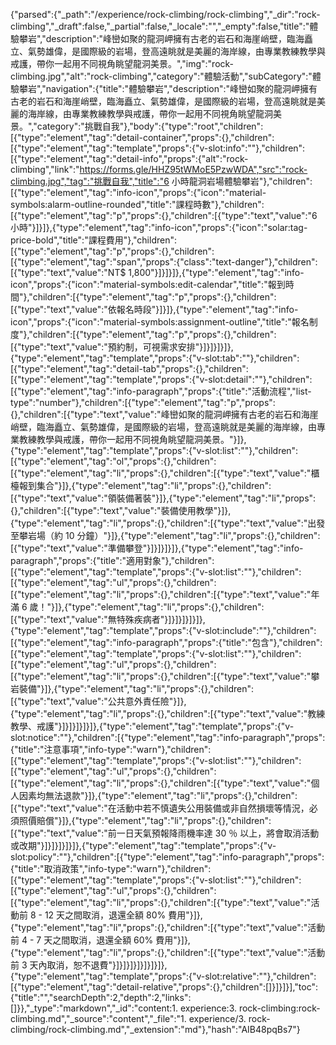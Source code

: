 {"parsed":{"_path":"/experience/rock-climbing/rock-climbing","_dir":"rock-climbing","_draft":false,"_partial":false,"_locale":"","_empty":false,"title":"體驗攀岩","description":"峰巒如聚的龍洞岬擁有古老的岩石和海崖峭壁，臨海矗立、氣勢雄偉，是國際級的岩場，登高遠眺就是美麗的海岸線，由專業教練教學與戒護，帶你一起用不同視角眺望龍洞美景。","img":"rock-climbing.jpg","alt":"rock-climbing","category":"體驗活動","subCategory":"體驗攀岩","navigation":{"title":"體驗攀岩","description":"峰巒如聚的龍洞岬擁有古老的岩石和海崖峭壁，臨海矗立、氣勢雄偉，是國際級的岩場，登高遠眺就是美麗的海岸線，由專業教練教學與戒護，帶你一起用不同視角眺望龍洞美景。","category":"挑戰自我"},"body":{"type":"root","children":[{"type":"element","tag":"detail-container","props":{},"children":[{"type":"element","tag":"template","props":{"v-slot:info":""},"children":[{"type":"element","tag":"detail-info","props":{"alt":"rock-climbing","link":"https://forms.gle/HHZ95tWMoE5PzwWDA","src":"rock-climbing.jpg","tag":"挑戰自我","title":"6 小時龍洞岩場體驗攀岩"},"children":[{"type":"element","tag":"info-icon","props":{"icon":"material-symbols:alarm-outline-rounded","title":"課程時數"},"children":[{"type":"element","tag":"p","props":{},"children":[{"type":"text","value":"6 小時"}]}]},{"type":"element","tag":"info-icon","props":{"icon":"solar:tag-price-bold","title":"課程費用"},"children":[{"type":"element","tag":"p","props":{},"children":[{"type":"element","tag":"span","props":{"class":"text-danger"},"children":[{"type":"text","value":"NT$ 1,800"}]}]}]},{"type":"element","tag":"info-icon","props":{"icon":"material-symbols:edit-calendar","title":"報到時間"},"children":[{"type":"element","tag":"p","props":{},"children":[{"type":"text","value":"依報名時段"}]}]},{"type":"element","tag":"info-icon","props":{"icon":"material-symbols:assignment-outline","title":"報名制度"},"children":[{"type":"element","tag":"p","props":{},"children":[{"type":"text","value":"預約制，可視需求安排"}]}]}]}]},{"type":"element","tag":"template","props":{"v-slot:tab":""},"children":[{"type":"element","tag":"detail-tab","props":{},"children":[{"type":"element","tag":"template","props":{"v-slot:detail":""},"children":[{"type":"element","tag":"info-paragraph","props":{"title":"活動流程","list-type":"number"},"children":[{"type":"element","tag":"p","props":{},"children":[{"type":"text","value":"峰巒如聚的龍洞岬擁有古老的岩石和海崖峭壁，臨海矗立、氣勢雄偉，是國際級的岩場，登高遠眺就是美麗的海岸線，由專業教練教學與戒護，帶你一起用不同視角眺望龍洞美景。"}]},{"type":"element","tag":"template","props":{"v-slot:list":""},"children":[{"type":"element","tag":"ol","props":{},"children":[{"type":"element","tag":"li","props":{},"children":[{"type":"text","value":"櫃檯報到集合"}]},{"type":"element","tag":"li","props":{},"children":[{"type":"text","value":"領裝備著裝"}]},{"type":"element","tag":"li","props":{},"children":[{"type":"text","value":"裝備使用教學"}]},{"type":"element","tag":"li","props":{},"children":[{"type":"text","value":"出發至攀岩場（約 10 分鐘）"}]},{"type":"element","tag":"li","props":{},"children":[{"type":"text","value":"準備攀登"}]}]}]}]},{"type":"element","tag":"info-paragraph","props":{"title":"適用對象"},"children":[{"type":"element","tag":"template","props":{"v-slot:list":""},"children":[{"type":"element","tag":"ul","props":{},"children":[{"type":"element","tag":"li","props":{},"children":[{"type":"text","value":"年滿 6 歲！"}]},{"type":"element","tag":"li","props":{},"children":[{"type":"text","value":"無特殊疾病者"}]}]}]}]}]},{"type":"element","tag":"template","props":{"v-slot:include":""},"children":[{"type":"element","tag":"info-paragraph","props":{"title":"包含"},"children":[{"type":"element","tag":"template","props":{"v-slot:list":""},"children":[{"type":"element","tag":"ul","props":{},"children":[{"type":"element","tag":"li","props":{},"children":[{"type":"text","value":"攀岩裝備"}]},{"type":"element","tag":"li","props":{},"children":[{"type":"text","value":"公共意外責任險"}]},{"type":"element","tag":"li","props":{},"children":[{"type":"text","value":"教練教學、戒護"}]}]}]}]}]},{"type":"element","tag":"template","props":{"v-slot:notice":""},"children":[{"type":"element","tag":"info-paragraph","props":{"title":"注意事項","info-type":"warn"},"children":[{"type":"element","tag":"template","props":{"v-slot:list":""},"children":[{"type":"element","tag":"ul","props":{},"children":[{"type":"element","tag":"li","props":{},"children":[{"type":"text","value":"個人因素均無法退款"}]},{"type":"element","tag":"li","props":{},"children":[{"type":"text","value":"在活動中若不慎遺失公用裝備或非自然損壞等情況，必須照價賠償"}]},{"type":"element","tag":"li","props":{},"children":[{"type":"text","value":"前一日天氣預報降雨機率達 30 ％ 以上，將會取消活動或改期"}]}]}]}]}]},{"type":"element","tag":"template","props":{"v-slot:policy":""},"children":[{"type":"element","tag":"info-paragraph","props":{"title":"取消政策","info-type":"warn"},"children":[{"type":"element","tag":"template","props":{"v-slot:list":""},"children":[{"type":"element","tag":"ul","props":{},"children":[{"type":"element","tag":"li","props":{},"children":[{"type":"text","value":"活動前 8 - 12 天之間取消，退還全額 80% 費用"}]},{"type":"element","tag":"li","props":{},"children":[{"type":"text","value":"活動前 4 - 7 天之間取消，退還全額 60% 費用"}]},{"type":"element","tag":"li","props":{},"children":[{"type":"text","value":"活動前 3 天內取消，恕不退費"}]}]}]}]}]}]}]},{"type":"element","tag":"template","props":{"v-slot:relative":""},"children":[{"type":"element","tag":"detail-relative","props":{},"children":[]}]}]}],"toc":{"title":"","searchDepth":2,"depth":2,"links":[]}},"_type":"markdown","_id":"content:1. experience:3. rock-climbing:rock-climbing.md","_source":"content","_file":"1. experience/3. rock-climbing/rock-climbing.md","_extension":"md"},"hash":"AIB48pqBs7"}